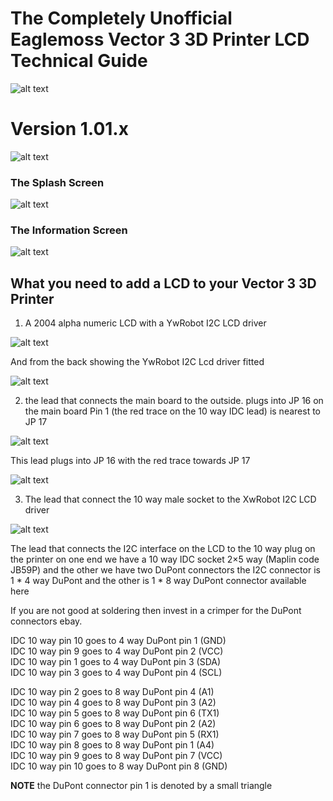 # The Completely Unofficial Eaglemoss Vector 3 3D Printer LCD Technical Guide

![alt text][logo]

[logo]: https://www.eaglemoss.com/uploads/141647767867724/original.png "Eaglemoss Vector 3 Firmware Technical Guide"

# Version 1.01.x

![alt text][lcd_over]

[lcd_over]: https://i2.wp.com/v3uc.com/wp-content/uploads/hm_bbpui/3439/3sdh017cme486uxe6o4y3q55e978cud6.jpg "The LCD fitted to the V3 printer"


### The Splash Screen

![alt text][splash]

[splash]: https://i2.wp.com/v3uc.com/wp-content/uploads/hm_bbpui/3458/nb6afttzvukeynlqd56smublbxsfetis.jpg "The LCD Splash screen"


### The Information Screen

![alt text][info]

[info]: https://i0.wp.com/v3uc.com/wp-content/uploads/hm_bbpui/3458/ves0xbpjv0nkez0huw06h1ijo0oskwa5.jpg "The LCD information screen"


## What you need to add a LCD to your Vector 3 3D Printer

1. A 2004 alpha numeric LCD with a YwRobot I2C LCD driver

![alt text][lcd_front]

[lcd_front]: https://ardushop.ro/135-thickbox_default/lcd-2004.jpg "The 20 * 40 aplha numeric LCD from the front"

And from the back showing the YwRobot I2C Lcd driver fitted

![alt text][lcd_back]

[lcd_back]: http://3.bp.blogspot.com/-YtWLjAsjH4A/U84ws4xBOwI/AAAAAAAAAL4/5nC6RlHy0p4/s1600/lcd6.png "The LCD back with YwRobot I2C Lcd driver fitted"

2. the lead that connects the main board to the outside. plugs into JP 16 on the main board Pin 1 (the red trace on the 10 way IDC lead) is nearest to JP 17

![alt text][lcd_lead]

[lcd_lead]: https://i0.wp.com/v3uc.com/wp-content/uploads/hm_bbpui/3447/gyzwsy9tmeknolon0w6k0dr4mx66ldqr.jpg "The the extender lead that extends JP 16 on the main board"

This lead plugs into JP 16 with the red trace towards JP 17

![alt text][lcd_mb]

[lcd_mb]: https://i0.wp.com/v3uc.com/wp-content/uploads/hm_bbpui/3276/nvai8seu48gefsaysxmp30tpbicsb1uo.jpg "This is where the lead plugs into the main board"


3. The lead that connect the 10 way male socket to the XwRobot I2C LCD driver

![alt text][lcd_i2c_lead]

[lcd_i2c_lead]: https://i0.wp.com/v3uc.com/wp-content/uploads/hm_bbpui/3447/8ixl4b4y4rdbppff0ba8jk1me5ihwgfv.jpg "The lead that connect the 10 way male socket to the XwRobot I2C LCD driver"

The lead that connects the I2C interface on the LCD to the 10 way plug on the printer on one end we have a 10 way IDC socket 2×5 way (Maplin code JB59P)  and the other we have two DuPont connectors the I2C connector is 1 * 4 way DuPont and the other is 1 * 8 way DuPont connector available here

If you are not good at soldering then invest in a crimper for the DuPont connectors ebay.

IDC 10 way pin 10 goes to 4 way DuPont pin 1 (GND)  
IDC 10 way pin  9 goes to 4 way DuPont pin 2 (VCC)  
IDC 10 way pin  1 goes to 4 way DuPont pin 3 (SDA)  
IDC 10 way pin  3 goes to 4 way DuPont pin 4 (SCL)  

IDC 10 way pin  2 goes to 8 way DuPont pin 4 (A1)  
IDC 10 way pin  4 goes to 8 way DuPont pin 3 (A2)  
IDC 10 way pin  5 goes to 8 way DuPont pin 6 (TX1)  
IDC 10 way pin  6 goes to 8 way DuPont pin 2 (A2)  
IDC 10 way pin  7 goes to 8 way DuPont pin 5 (RX1)  
IDC 10 way pin  8 goes to 8 way DuPont pin 1 (A4)  
IDC 10 way pin  9 goes to 8 way DuPont pin 7 (VCC)  
IDC 10 way pin 10 goes to 8 way DuPont pin 8 (GND)  

**NOTE** the DuPont connector pin 1 is denoted by a small triangle  
